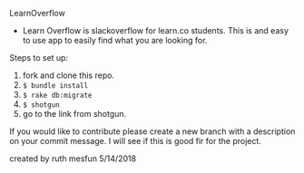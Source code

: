 LearnOverflow

- Learn Overflow is slackoverflow for learn.co students. This is and easy to use app to easily find what you are looking for. 

Steps to set up: 

1. fork and clone this repo.
2. `$ bundle install`
3. `$ rake db:migrate`
4. `$ shotgun`
5. go to the link from shotgun. 

If you would like to contribute please create a new branch with a description on your commit message. I will see if this is good fir for the project.


created by ruth mesfun 5/14/2018